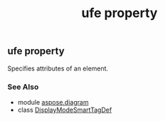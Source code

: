 ﻿---
title: ufe property
second_title: Aspose.Diagram for Python via .NET API References
description: 
type: docs
weight: 30
url: /python-net/aspose.diagram/displaymodesmarttagdef/ufe/
is_root: false
---

## ufe property


Specifies attributes of an element.

### See Also
* module [aspose.diagram](../../)
* class [DisplayModeSmartTagDef](/diagram/python-net/aspose.diagram/displaymodesmarttagdef)
